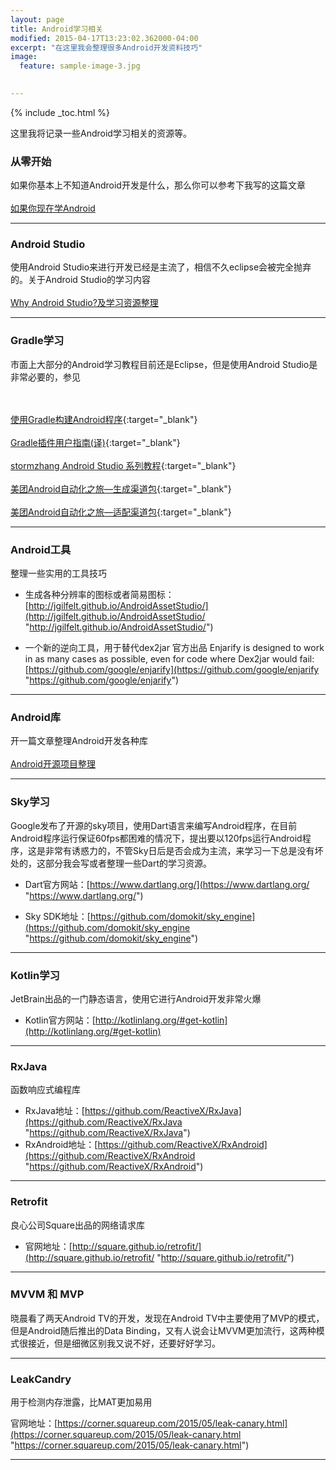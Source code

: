 ```yaml
---
layout: page
title: Android学习相关
modified: 2015-04-17T13:23:02.362000-04:00
excerpt: "在这里我会整理很多Android开发资料技巧"
image:
  feature: sample-image-3.jpg

  
---
```


{% include _toc.html %}

这里我将记录一些Android学习相关的资源等。

### 从零开始 
如果你基本上不知道Android开发是什么，那么你可以参考下我写的这篇文章
<br/><br/>
[如果你现在学Android](http://tanfujun.cc/%E5%A6%82%E6%9E%9C%E4%BD%A0%E7%8E%B0%E5%9C%A8%E5%AD%A6Android/)  

---

### Android Studio
使用Android Studio来进行开发已经是主流了，相信不久eclipse会被完全抛弃的。关于Android Studio的学习内容
<br/><br/>
[Why Android Studio?及学习资源整理](http://tanfujun.cc/%E4%B8%BA%E4%BB%80%E4%B9%88%E4%BD%BF%E7%94%A8Android%20Studio/)

---


### Gradle学习
市面上大部分的Android学习教程目前还是Eclipse，但是使用Android Studio是非常必要的，参见

<br/><br/>
[使用Gradle构建Android程序](http://rinvay.github.io/android/2015/04/09/Build-Android-with-Gradle/){:target="_blank"}
<br/><br/>
[Gradle插件用户指南(译)](http://rinvay.github.io/android/2015/03/26/Gradle-Plugin-User-Guide(Translation)/){:target="_blank"}
<br/><br/>
[stormzhang Android Studio 系列教程](http://www.stormzhang.com/){:target="_blank"}
<br/><br/>
[美团Android自动化之旅—生成渠道包](http://tech.meituan.com/mt-apk-packaging.html){:target="_blank"}
<br/><br/>
[美团Android自动化之旅—适配渠道包](http://tech.meituan.com/mt-apk-adaptation.html){:target="_blank"}


---

### Android工具
 
整理一些实用的工具技巧  

* 生成各种分辨率的图标或者简易图标：[http://jgilfelt.github.io/AndroidAssetStudio/](http://jgilfelt.github.io/AndroidAssetStudio/ "http://jgilfelt.github.io/AndroidAssetStudio/")  

* 一个新的逆向工具，用于替代dex2jar
官方出品
Enjarify is designed to work in as many cases as possible, even for code where Dex2jar would fail:[https://github.com/google/enjarify](https://github.com/google/enjarify "https://github.com/google/enjarify")


---

### Android库

开一篇文章整理Android开发各种库
<br/><br/>
[Android开源项目整理](http://tanfujun.cc/Android%E5%BC%80%E6%BA%90%E9%A1%B9%E7%9B%AE%E6%95%B4%E7%90%86/)

---

### Sky学习
Google发布了开源的sky项目，使用Dart语言来编写Android程序，在目前Android程序运行保证60fps都困难的情况下，提出要以120fps运行Android程序，这是非常有诱惑力的，不管Sky日后是否会成为主流，来学习一下总是没有坏处的，这部分我会写或者整理一些Dart的学习资源。  

* Dart官方网站：[https://www.dartlang.org/](https://www.dartlang.org/ "https://www.dartlang.org/")  

* Sky SDK地址：[https://github.com/domokit/sky_engine](https://github.com/domokit/sky_engine "https://github.com/domokit/sky_engine")




---
### Kotlin学习

JetBrain出品的一门静态语言，使用它进行Android开发非常火爆  

* Kotlin官方网站：[http://kotlinlang.org/#get-kotlin](http://kotlinlang.org/#get-kotlin)

---

### RxJava

函数响应式编程库  

* RxJava地址：[https://github.com/ReactiveX/RxJava](https://github.com/ReactiveX/RxJava "https://github.com/ReactiveX/RxJava")
* RxAndroid地址：[https://github.com/ReactiveX/RxAndroid](https://github.com/ReactiveX/RxAndroid "https://github.com/ReactiveX/RxAndroid")


---

### Retrofit

良心公司Square出品的网络请求库  

* 官网地址：[http://square.github.io/retrofit/](http://square.github.io/retrofit/ "http://square.github.io/retrofit/") 

---

### MVVM 和 MVP

晓晨看了两天Android TV的开发，发现在Android TV中主要使用了MVP的模式，但是Android随后推出的Data Binding，又有人说会让MVVM更加流行，这两种模式很接近，但是细微区别我又说不好，还要好好学习。

---

### LeakCandry 

用于检测内存泄露，比MAT更加易用
  
官网地址：[https://corner.squareup.com/2015/05/leak-canary.html](https://corner.squareup.com/2015/05/leak-canary.html "https://corner.squareup.com/2015/05/leak-canary.html")

---








